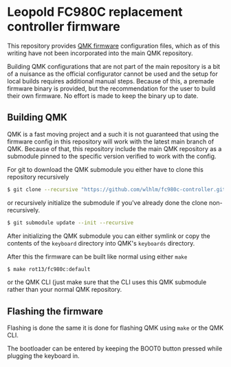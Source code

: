 Leopold FC980C replacement controller firmware
==============================================

This repository provides [QMK firmware][QMK] configuration files, which as of
this writing have not been incorporated into the main QMK repository.

Building QMK configurations that are not part of the main repository is a bit of
a nuisance as the official configurator cannot be used and the setup for local
builds requires additional manual steps. Because of this, a premade firmware
binary is provided, but the recommendation for the user to build their own
firmware. No effort is made to keep the binary up to date.

[QMK]: https://qmk.fm/

Building QMK
------------

QMK is a fast moving project and a such it is not guaranteed that using the
firmware config in this repository will work with the latest main branch of QMK.
Because of that, this repository include the main QMK repository as a submodule
pinned to the specific version verified to work with the config.

For git to download the QMK submodule you either have to clone this repository
recursively

```bash
$ git clone --recursive "https://github.com/wlhlm/fc980c-controller.git"
```

or recursively initialize the submodule if you've already done the clone
non-recursively.

```bash
$ git submodule update --init --recursive
```

After initializing the QMK submodule you can either symlink or copy the contents
of the `keyboard` directory into QMK's `keyboards` directory.

After this the firmware can be built like normal using either `make`

```bash
$ make rot13/fc980c:default
```

or the QMK CLI (just make sure that the CLI uses this QMK submodule rather than
your normal QMK repository.

Flashing the firmware
---------------------

Flashing is done the same it is done for flashing QMK using `make` or the QMK
CLI.

The bootloader can be entered by keeping the BOOT0 button pressed while plugging
the keyboard in.

